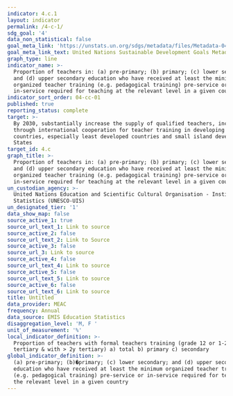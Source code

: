 ```yaml
---
indicator: 4.c.1
layout: indicator
permalink: /4-c-1/
sdg_goal: '4'
data_non_statistical: false
goal_meta_link: 'https://unstats.un.org/sdgs/metadata/files/Metadata-04-0C-01.pdf '
goal_meta_link_text: United Nations Sustainable Development Goals Metadata (PDF 218 KB)
graph_type: line
indicator_name: >-
  Proportion of teachers in: (a) pre-primary; (b) primary; (c) lower secondary;
  and (d) upper secondary education who have received at least the minimum
  organized teacher training (e.g. pedagogical training) pre-service or
  in-service required for teaching at the relevant level in a given country
indicator_sort_order: 04-cc-01
published: true
reporting_status: complete
target: >-
  By 2030, substantially increase the supply of qualified teachers, including
  through international cooperation for teacher training in developing
  countries, especially least developed countries and small island developing
  States
target_id: 4.c
graph_title: >-
  Proportion of teachers in: (a) pre-primary; (b) primary; (c) lower secondary;
  and (d) upper secondary education who have received at least the minimum
  organized teacher training (e.g. pedagogical training) pre-service or
  in-service required for teaching at the relevant level in a given country
un_custodian_agency: >-
  United Nations Education and Scientific Cultural Organisation - Institute of
  Statistics (UNESCO-UIS)
un_designated_tier: '1'
data_show_map: false
source_active_1: true
source_url_text_1: Link to source
source_active_2: false
source_url_text_2: Link to Source
source_active_3: false
source_url_3: Link to source
source_active_4: false
source_url_text_4: Link to source
source_active_5: false
source_url_text_5: Link to source
source_active_6: false
source_url_text_6: Link to source
title: Untitled
data_provider: MEAC
frequency: Annual
data_source: EMIS Education Statistics
disaggregation_level: 'M, F '
unit_of_measurement: '%'
local_indicator_definition: >-
  Proportion of teachers with formal teachers training (grade 12 or 1-2 y of
  tertiary & with > 2y tertiary) a) total b) primary c) secondary
global_indicator_definition: >-
  (a) pre-primary; (b)�primary; (c) lower secondary; and (d) upper secondary
  education who have received at least the minimum organized teacher training
  (e.g. pedagogical training) pre-service or in-service required for teaching at
  the relevant level in a given country
---
```

